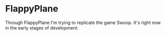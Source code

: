 # FlappyPlane
Through FlappyPlane I'm trying to replicate the game Swoop. It's right now in the early stages of development.
